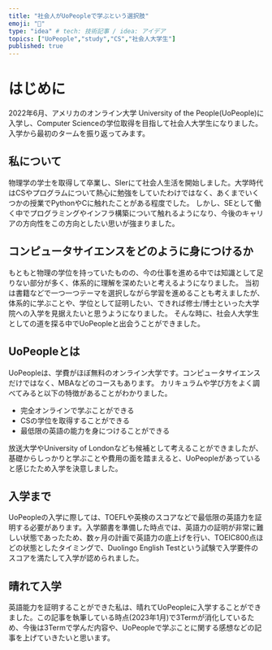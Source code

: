 ```yaml
---
title: "社会人がUoPeopleで学ぶという選択肢"
emoji: "👻"
type: "idea" # tech: 技術記事 / idea: アイデア
topics: ["UoPeople","study","CS","社会人大学生"]
published: true
---
```


# はじめに

2022年6月、アメリカのオンライン大学 University of the People(UoPeople)に入学し、Computer Scienceの学位取得を目指して社会人大学生になりました。
入学から最初のタームを振り返ってみます。

## 私について

物理学の学士を取得して卒業し、SIerにて社会人生活を開始しました。大学時代はCSやプログラムについて熱心に勉強をしていたわけではなく、あくまでいくつかの授業でPythonやCに触れたことがある程度でした。
しかし、SEとして働く中でプログラミングやインフラ構築について触れるようになり、今後のキャリアの方向性をこの方向としたい思いが強まりました。

## コンピュータサイエンスをどのように身につけるか

もともと物理の学位を持っていたものの、今の仕事を進める中では知識として足りない部分が多く、体系的に理解を深めたいと考えるようになりました。
当初は書籍などで一つ一つテーマを選択しながら学習を進めることも考えましたが、体系的に学ぶことや、学位として証明したい、できれば修士/博士といった大学院への入学を見据えたいと思うようになりました。
そんな時に、社会人大学生としての道を探る中でUoPeopleと出会うことができました。

## UoPeopleとは

UoPeopleは、学費がほぼ無料のオンライン大学です。コンピュータサイエンスだけではなく、MBAなどのコースもあります。
カリキュラムや学び方をよく調べてみると以下の特徴があることがわかりました。

- 完全オンラインで学ぶことができる
- CSの学位を取得することができる
- 最低限の英語の能力を身につけることができる

放送大学やUniversity of Londonなども候補として考えることができましたが、基礎からしっかりと学ぶことや費用の面を踏まえると、UoPeopleがあっていると感じたため入学を決意しました。

## 入学まで

UoPeopleの入学に際しては、TOEFLや英検のスコアなどで最低限の英語力を証明する必要があります。入学願書を準備した時点では、英語力の証明が非常に難しい状態であったため、数ヶ月の計画で英語力の底上げを行い、TOEIC800点ほどの状態としたタイミングで、Duolingo English Testという試験で入学要件のスコアを満たして入学が認められました。

## 晴れて入学

英語能力を証明することができた私は、晴れてUoPeopleに入学することができました。この記事を執筆している時点(2023年1月)で3Termが消化しているため、今後は3Termで学んだ内容や、UoPeopleで学ぶことに関する感想などの記事を上げていきたいと思います。
